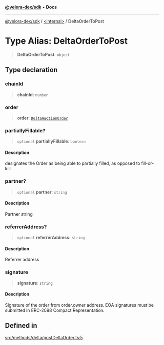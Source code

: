 [**@velora-dex/sdk**](../../README.md) • **Docs**

***

[@velora-dex/sdk](../../globals.md) / [\<internal\>](../README.md) / DeltaOrderToPost

# Type Alias: DeltaOrderToPost

> **DeltaOrderToPost**: `object`

## Type declaration

### chainId

> **chainId**: `number`

### order

> **order**: [`DeltaAuctionOrder`](../../type-aliases/DeltaAuctionOrder.md)

### partiallyFillable?

> `optional` **partiallyFillable**: `boolean`

#### Description

designates the Order as being able to partially filled, as opposed to fill-or-kill

### partner?

> `optional` **partner**: `string`

#### Description

Partner string

### referrerAddress?

> `optional` **referrerAddress**: `string`

#### Description

Referrer address

### signature

> **signature**: `string`

#### Description

Signature of the order from order.owner address. EOA signatures must be submitted in ERC-2098 Compact Representation.

## Defined in

[src/methods/delta/postDeltaOrder.ts:5](https://github.com/VeloraDEX/paraswap-sdk/blob/feat/velora/src/methods/delta/postDeltaOrder.ts#L5)
